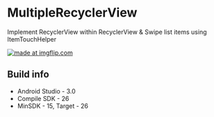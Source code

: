 # MultipleRecyclerView
Implement RecyclerView within RecyclerView & Swipe list items using ItemTouchHelper

<a href="https://imgflip.com/gif/2km492"><img src="https://i.imgflip.com/2km492.gif" title="made at imgflip.com"/></a>

## Build info ##
* Android Studio - 3.0
* Compile SDK - 26
* MinSDK - 15, Target - 26
